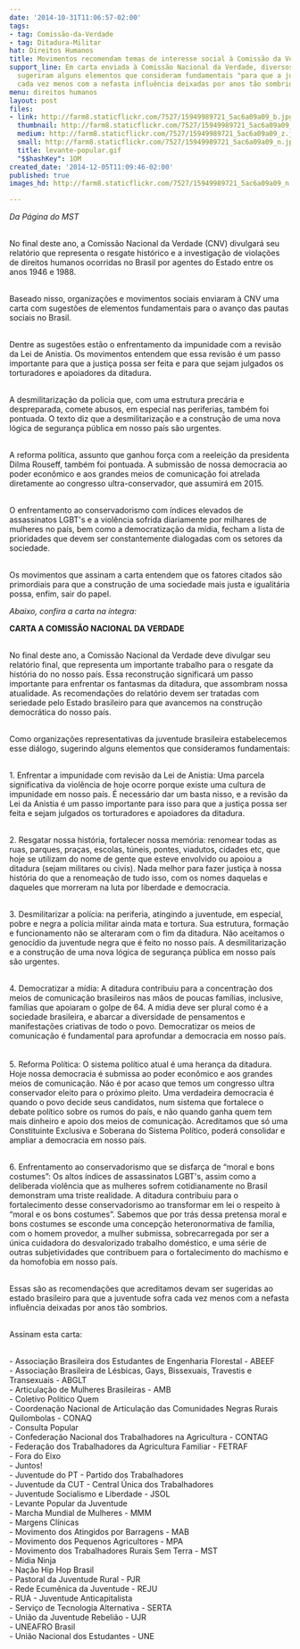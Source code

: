 ```yaml
---
date: '2014-10-31T11:06:57-02:00'
tags:
- tag: Comissão-da-Verdade
- tag: Ditadura-Militar
hat: Direitos Humanos
title: Movimentos recomendam temas de interesse social à Comissão da Verdade
support_line: Em carta enviada à Comissão Nacional da Verdade, diversos movimentos
  sugeriram alguns elementos que consideram fundamentais "para que a juventude sofra
  cada vez menos com a nefasta influência deixadas por anos tão sombrios".
menu: direitos humanos
layout: post
files:
- link: http://farm8.staticflickr.com/7527/15949989721_5ac6a09a09_b.jpg
  thumbnail: http://farm8.staticflickr.com/7527/15949989721_5ac6a09a09_t.jpg
  medium: http://farm8.staticflickr.com/7527/15949989721_5ac6a09a09_z.jpg
  small: http://farm8.staticflickr.com/7527/15949989721_5ac6a09a09_n.jpg
  title: levante-popular.gif
  "$$hashKey": 1OM
created_date: '2014-12-05T11:09:46-02:00'
published: true
images_hd: http://farm8.staticflickr.com/7527/15949989721_5ac6a09a09_n.jpg

---
```

<p><em>Da P&aacute;gina do MST</em></p>

<p><br />
No final deste ano, a Comiss&atilde;o Nacional da Verdade (CNV) divulgar&aacute; seu relat&oacute;rio que representa o resgate hist&oacute;rico e a investiga&ccedil;&atilde;o de viola&ccedil;&otilde;es de direitos humanos ocorridas no Brasil por agentes do Estado entre os anos 1946 e 1988.</p>

<p><br />
Baseado nisso, organiza&ccedil;&otilde;es e movimentos sociais enviaram &agrave; CNV uma carta com sugest&otilde;es de elementos fundamentais para o avan&ccedil;o das pautas sociais no Brasil.</p>

<p><br />
Dentre as sugest&otilde;es est&atilde;o o enfrentamento da impunidade com a revis&atilde;o da Lei de Anistia. Os movimentos entendem que essa revis&atilde;o &eacute; um passo importante para que a justi&ccedil;a possa ser feita e para que sejam julgados os torturadores e apoiadores da ditadura.</p>

<p><br />
A desmilitariza&ccedil;&atilde;o da pol&iacute;cia que, com uma estrutura prec&aacute;ria e despreparada, comete abusos, em especial nas periferias, tamb&eacute;m foi pontuada. O texto diz que a desmilitariza&ccedil;&atilde;o e a constru&ccedil;&atilde;o de uma nova l&oacute;gica de seguran&ccedil;a p&uacute;blica em nosso pa&iacute;s s&atilde;o urgentes.</p>

<p><br />
A reforma pol&iacute;tica, assunto que ganhou for&ccedil;a com a reelei&ccedil;&atilde;o da presidenta Dilma Rouseff, tamb&eacute;m foi pontuada. A submiss&atilde;o de nossa democracia ao poder econ&ocirc;mico e aos grandes meios de comunica&ccedil;&atilde;o foi atrelada diretamente ao congresso ultra-conservador, que assumir&aacute; em 2015.</p>

<p><br />
O enfrentamento ao conservadorismo com &iacute;ndices elevados de assassinatos LGBT&#39;s e a viol&ecirc;ncia sofrida diariamente por milhares de mulheres no pa&iacute;s, bem como a democratiza&ccedil;&atilde;o da m&iacute;dia, fecham a lista de prioridades que devem ser constantemente dialogadas com os setores da sociedade.</p>

<p><br />
Os movimentos que assinam a carta entendem que os fatores citados s&atilde;o primordiais para que a constru&ccedil;&atilde;o de uma sociedade mais justa e igualit&aacute;ria possa, enfim, sair do papel.</p>

<p><em>Abaixo, confira a carta na &iacute;ntegra:</em></p>

<p><strong>CARTA A COMISS&Atilde;O NACIONAL DA VERDADE</strong><br />
&nbsp;</p>

<p>No final deste ano, a Comiss&atilde;o Nacional da Verdade deve divulgar seu relat&oacute;rio final, que representa um importante trabalho para o resgate da hist&oacute;ria do no nosso pa&iacute;s. Essa reconstru&ccedil;&atilde;o significar&aacute; um passo importante para enfrentar os fantasmas da ditadura, que assombram nossa atualidade. As recomenda&ccedil;&otilde;es do relat&oacute;rio devem ser tratadas com seriedade pelo Estado brasileiro para que avancemos na constru&ccedil;&atilde;o democr&aacute;tica do nosso pa&iacute;s.<br />
&nbsp;</p>

<p>Como organiza&ccedil;&otilde;es representativas da juventude brasileira estabelecemos esse di&aacute;logo, sugerindo alguns elementos que consideramos fundamentais:<br />
&nbsp;</p>

<p>1. Enfrentar a impunidade com revis&atilde;o da Lei de Anistia: Uma parcela significativa da viol&ecirc;ncia de hoje ocorre porque existe uma cultura de impunidade em nosso pa&iacute;s. &Eacute; necess&aacute;rio dar um basta nisso, e a revis&atilde;o da Lei da Anistia &eacute; um passo importante para isso para que a justi&ccedil;a possa ser feita e sejam julgados os torturadores e apoiadores da ditadura.<br />
&nbsp;</p>

<p>2. Resgatar nossa hist&oacute;ria, fortalecer nossa mem&oacute;ria: renomear todas as ruas, parques, pra&ccedil;as, escolas, t&uacute;neis, pontes, viadutos, cidades etc, que hoje se utilizam do nome de gente que esteve envolvido ou apoiou a ditadura (sejam militares ou civis). Nada melhor para fazer justi&ccedil;a &agrave; nossa hist&oacute;ria do que a renomea&ccedil;&atilde;o de tudo isso, com os nomes daquelas e daqueles que morreram na luta por liberdade e democracia.<br />
&nbsp;</p>

<p>3. Desmilitarizar a pol&iacute;cia: na periferia, atingindo a juventude, em especial, pobre e negra a pol&iacute;cia militar ainda mata e tortura. Sua estrutura, forma&ccedil;&atilde;o e funcionamento n&atilde;o se alteraram com o fim da ditadura. N&atilde;o aceitamos o genoc&iacute;dio da juventude negra que &eacute; feito no nosso pa&iacute;s. A desmilitariza&ccedil;&atilde;o e a constru&ccedil;&atilde;o de uma nova l&oacute;gica de seguran&ccedil;a p&uacute;blica em nosso pa&iacute;s s&atilde;o urgentes.<br />
&nbsp;</p>

<p>4. Democratizar a m&iacute;dia: A ditadura contribuiu para a concentra&ccedil;&atilde;o dos meios de comunica&ccedil;&atilde;o brasileiros nas m&atilde;os de poucas fam&iacute;lias, inclusive, fam&iacute;lias que apoiaram o golpe de 64. A m&iacute;dia deve ser plural como &eacute; a sociedade brasileira, e abarcar a diversidade de pensamentos e manifesta&ccedil;&otilde;es criativas de todo o povo. Democratizar os meios de comunica&ccedil;&atilde;o &eacute; fundamental para aprofundar a democracia em nosso pa&iacute;s.<br />
&nbsp;<br />
&nbsp;<br />
5. Reforma Pol&iacute;tica: O sistema pol&iacute;tico atual &eacute; uma heran&ccedil;a da ditadura. Hoje nossa democracia &eacute; submissa ao poder econ&ocirc;mico e aos grandes meios de comunica&ccedil;&atilde;o. N&atilde;o &eacute; por acaso que temos um congresso ultra conservador eleito para o pr&oacute;ximo pleito. Uma verdadeira democracia &eacute; quando o povo decide seus candidatos, num sistema que fortalece o debate pol&iacute;tico sobre os rumos do pa&iacute;s, e n&atilde;o quando ganha quem tem mais dinheiro e apoio dos meios de comunica&ccedil;&atilde;o. Acreditamos que s&oacute; uma Constituinte Exclusiva e Soberana do Sistema Pol&iacute;tico, poder&aacute; consolidar e ampliar a democracia em nosso pa&iacute;s.<br />
&nbsp;</p>

<p>6. Enfrentamento ao conservadorismo que se disfar&ccedil;a de &ldquo;moral e bons costumes&rdquo;: Os altos &iacute;ndices de assassinatos LGBT&#39;s, assim como a deliberada viol&ecirc;ncia que as mulheres sofrem cotidianamente no Brasil demonstram uma triste realidade. A ditadura contribuiu para o fortalecimento desse conservadorismo ao transformar em lei o respeito &agrave; &ldquo;moral e os bons costumes&rdquo;. Sabemos que por tr&aacute;s dessa pretensa moral e bons costumes se esconde uma concep&ccedil;&atilde;o heteronormativa de fam&iacute;lia, com o homem provedor, a mulher submissa, sobrecarregada por ser a &uacute;nica cuidadora do desvalorizado trabalho dom&eacute;stico, e uma s&eacute;rie de outras subjetividades que contribuem para o fortalecimento do machismo e da homofobia em nosso pa&iacute;s.<br />
&nbsp;</p>

<p>Essas s&atilde;o as recomenda&ccedil;&otilde;es que acreditamos devam ser sugeridas ao estado brasileiro para que a juventude sofra cada vez menos com a nefasta influ&ecirc;ncia deixadas por anos t&atilde;o sombrios.<br />
&nbsp;</p>

<p>Assinam esta carta:<br />
&nbsp;</p>

<p>- Associa&ccedil;&atilde;o Brasileira dos Estudantes de Engenharia Florestal - ABEEF<br />
- Associa&ccedil;&atilde;o Brasileira de L&eacute;sbicas, Gays, Bissexuais, Travestis e Transexuais - ABGLT<br />
- Articula&ccedil;&atilde;o de Mulheres Brasileiras - AMB<br />
- Coletivo Pol&iacute;tico Quem<br />
- Coordena&ccedil;&atilde;o Nacional de Articula&ccedil;&atilde;o das Comunidades Negras Rurais Quilombolas - CONAQ<br />
- Consulta Popular<br />
- Confedera&ccedil;&atilde;o Nacional dos Trabalhadores na Agricultura - CONTAG<br />
- Federa&ccedil;&atilde;o dos Trabalhadores da Agricultura Familiar - FETRAF<br />
- Fora do Eixo<br />
- Juntos!<br />
- Juventude do PT - Partido dos Trabalhadores<br />
- Juventude da CUT - Central &Uacute;nica dos Trabalhadores<br />
- Juventude Socialismo e Liberdade - JSOL<br />
- Levante Popular da Juventude<br />
- Marcha Mundial de Mulheres - MMM<br />
- Margens Cl&iacute;nicas<br />
- Movimento dos Atingidos por Barragens - MAB<br />
- Movimento dos Pequenos Agricultores - MPA<br />
- Movimento dos Trabalhadores Rurais Sem Terra - MST<br />
- Midia Ninja<br />
- Na&ccedil;&atilde;o Hip Hop Brasil<br />
- Pastoral da Juventude Rural - PJR<br />
- Rede Ecum&ecirc;nica da Juventude - REJU<br />
- RUA - Juventude Anticapitalista<br />
- Servi&ccedil;o de Tecnologia Alternativa - SERTA<br />
- Uni&atilde;o da Juventude Rebeli&atilde;o - UJR<br />
- UNEAFRO Brasil<br />
- Uni&atilde;o Nacional dos Estudantes - UNE</p>

<p>&nbsp;</p>
